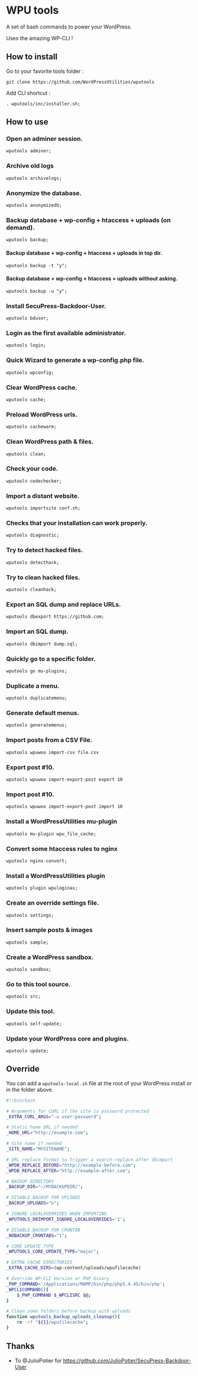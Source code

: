 # WPU tools

A set of bash commands to power your WordPress.

Uses the amazing WP-CLI !

## How to install

Go to your favorite tools folder :

```
git clone https://github.com/WordPressUtilities/wputools
```

Add CLI shortcut :

```
. wputools/inc/installer.sh;
```

## How to use

### Open an adminer session.

`wputools adminer;`

### Archive old logs

`wputools archivelogs;`

### Anonymize the database.

`wputools anonymizedb;`

### Backup database + wp-config + htaccess + uploads (on demand).

`wputools backup;`

#### Backup database + wp-config + htaccess + uploads in top dir.

`wputools backup -t "y";`

#### Backup database + wp-config + htaccess + uploads without asking.

`wputools backup -u "y";`

### Install SecuPress-Backdoor-User.

`wputools bduser;`

### Login as the first available administrator.

`wputools login;`

### Quick Wizard to generate a wp-config.php file.

`wputools wpconfig;`

### Clear WordPress cache.

`wputools cache;`

### Preload WordPress urls.

`wputools cachewarm;`

### Clean WordPress path & files.

`wputools clean;`

### Check your code.

`wputools codechecker;`

### Import a distant website.

`wputools importsite conf.sh;`

### Checks that your installation can work properly.

`wputools diagnostic;`

### Try to detect hacked files.

`wputools detecthack;`

### Try to clean hacked files.

`wputools cleanhack;`

### Export an SQL dump and replace URLs.

`wputools dbexport https://github.com;`

### Import an SQL dump.

`wputools dbimport dump.sql;`

### Quickly go to a specific folder.

`wputools go mu-plugins;`

### Duplicate a menu.

`wputools duplicatemenu;`

### Generate default menus.

`wputools generatemenus;`

### Import posts from a CSV File.

`wputools wpuwoo import-csv file.csv`

### Export post #10.

`wputools wpuwoo import-export-post export 10`

### Import post #10.

`wputools wpuwoo import-export-post import 10`

### Install a WordPressUtilities mu-plugin

`wputools mu-plugin wpu_file_cache;`

### Convert some htaccess rules to nginx

`wputools nginx-convert;`

### Install a WordPressUtilities plugin

`wputools plugin wpuloginas;`

### Create an override settings file.

`wputools settings;`

### Insert sample posts & images

`wputools sample;`

### Create a WordPress sandbox.

`wputools sandbox;`

### Go to this tool source.

`wputools src;`

### Update this tool.

`wputools self-update;`

### Update your WordPress core and plugins.

`wputools update;`

## Override

You can add a `wputools-local.sh` file at the root of your WordPress install or in the folder above.

```bash
#!/bin/bash

# Arguments for CURL if the site is password protected
_EXTRA_CURL_ARGS="-u user:password";

# Static home URL if needed
_HOME_URL="http://example.com";

# Site name if needed
_SITE_NAME="MYSITENAME";

# URL replace format to trigger a search-replace after dbimport
_WPDB_REPLACE_BEFORE="http://example-before.com";
_WPDB_REPLACE_AFTER="http://example-after.com";

# BACKUP DIRECTORY
_BACKUP_DIR="~/MYBACKUPDIR/";

# DISABLE BACKUP FOR UPLOADS
_BACKUP_UPLOADS="n";

# IGNORE LOCALOVERRIDES WHEN IMPORTING
_WPUTOOLS_DBIMPORT_IGNORE_LOCALOVERRIDES='1';

# DISABLE BACKUP FOR CRONTAB
_NOBACKUP_CRONTABS="1";

# CORE UPDATE TYPE
_WPUTOOLS_CORE_UPDATE_TYPE="major";

# EXTRA CACHE DIRECTORIES
_EXTRA_CACHE_DIRS=(wp-content/uploads/wpufilecache)

# Override WP-CLI Version or PHP binary
_PHP_COMMAND='/Applications/MAMP/bin/php/php5.4.45/bin/php';
_WPCLICOMMAND(){
    $_PHP_COMMAND $_WPCLISRC $@;
}

# Clean some folders before backup with uploads
function wputools_backup_uploads_cleanup(){
    rm -rf "${1}/wpufilecache";
}

```

## Thanks

* To @JulioPotier for https://github.com/JulioPotier/SecuPress-Backdoor-User
